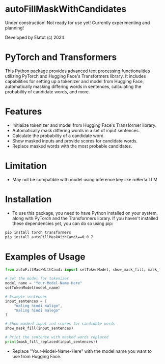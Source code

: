 # autoFillMaskWithCandidates

Under construction! Not ready for use yet! Currently experimenting and planning!

Developed by Elatot (c) 2024

# PyTorch and Transformers

This Python package provides advanced text processing functionalities utilizing PyTorch and Hugging Face's Transformers library. It includes capabilities for setting up a tokenizer and model from Hugging Face, automatically masking differing words in sentences, calculating the probability of candidate words, and more.

# Features

- Initialize tokenizer and model from Hugging Face's Transformer library.
- Automatically mask differing words in a set of input sentences.
- Calculate the probability of a candidate word.
- Show masked inputs and provide scores for candidate words.
- Replace masked words with the most probable candidates.

# Limitation

- May not be compatible with model using <mask> inference key like roBerta LLM

# Installation
- To use this package, you need to have Python installed on your system, along with PyTorch and the Transformers library. If you haven't installed these dependencies yet, you can do so using pip:

```bash
pip install torch transformers
pip install autoFillMaskWithCandi==0.0.7
```

# Examples of Usage

```python
from autoFillMaskWithCandi import setTokenModel, show_mask_fill, mask_fill_replaced

# Set the model for tokenizer
model_name = "Your-Model-Name-Here"
setTokenModel(model_name)

# Example sentences
input_sentences = [
    "maling hindi maligo",
    "maling hindi malego"
]

# Show masked input and scores for candidate words
show_mask_fill(input_sentences)

# Print the sentence with masked words replaced
print(mask_fill_replaced(input_sentences))

```
- Replace "Your-Model-Name-Here" with the model name you want to use from Hugging Face.


